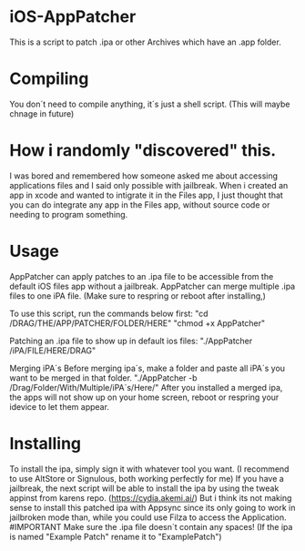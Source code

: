 # iOS-AppPatcher
This is a script to patch .ipa or other Archives which have an .app folder.


# Compiling
You don´t need to compile anything, it´s just a shell script. (This will maybe chnage in future)

# How i randomly "discovered" this.
I was bored and remembered how someone asked me about accessing applications files and I said only possible with jailbreak. When i created an app in xcode and wanted to intigrate it in the Files app, I just thought that you can do integrate any app in the Files app, without source code or needing to program something.

# Usage
AppPatcher can apply patches to an .ipa file to be accessible from the default iOS files app without a jailbreak.
AppPatcher can merge multiple .ipa files to one iPA file. (Make sure to respring or reboot after installing,)

To use this script, run the commands below first:
"cd /DRAG/THE/APP/PATCHER/FOLDER/HERE"
"chmod +x AppPatcher"

Patching an .ipa file to show up in default ios files:
"./AppPatcher /iPA/FILE/HERE/DRAG"

Merging iPA´s
Before merging ipa´s, make a folder and paste all iPA´s you want to be merged in that folder.
"./AppPatcher -b /Drag/Folder/With/Multiple/iPA´s/Here/"
After you installed a merged ipa, the apps will not show up on your home screen, reboot or respring your idevice to let them appear.

# Installing

To install the ipa, simply sign it with whatever tool you want. (I recommend to use AltStore or Signulous, both working perfectly for me)
If you have a jailbreak, the next script will be able to install the ipa by using the tweak appinst from karens repo. (https://cydia.akemi.ai/)
But i think its not making sense to install this patched ipa with Appsync since its only going to work in jailbroken mode than, while you could use Filza to access the Application.
#IMPORTANT
Make sure the .ipa file doesn´t contain any spaces! (If the ipa is named "Example Patch" rename it to "ExamplePatch")
